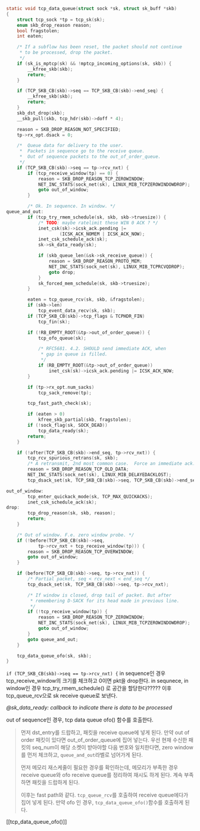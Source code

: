 
```c
static void tcp_data_queue(struct sock *sk, struct sk_buff *skb)
{
	struct tcp_sock *tp = tcp_sk(sk);
	enum skb_drop_reason reason;
	bool fragstolen;
	int eaten;

	/* If a subflow has been reset, the packet should not continue
	 * to be processed, drop the packet.
	 */
	if (sk_is_mptcp(sk) && !mptcp_incoming_options(sk, skb)) {
		__kfree_skb(skb);
		return;
	}

	if (TCP_SKB_CB(skb)->seq == TCP_SKB_CB(skb)->end_seq) {
		__kfree_skb(skb);
		return;
	}
	skb_dst_drop(skb);
	__skb_pull(skb, tcp_hdr(skb)->doff * 4);

	reason = SKB_DROP_REASON_NOT_SPECIFIED;
	tp->rx_opt.dsack = 0;

	/*  Queue data for delivery to the user.
	 *  Packets in sequence go to the receive queue.
	 *  Out of sequence packets to the out_of_order_queue.
	 */
	if (TCP_SKB_CB(skb)->seq == tp->rcv_nxt) {
		if (tcp_receive_window(tp) == 0) {
			reason = SKB_DROP_REASON_TCP_ZEROWINDOW;
			NET_INC_STATS(sock_net(sk), LINUX_MIB_TCPZEROWINDOWDROP);
			goto out_of_window;
		}

		/* Ok. In sequence. In window. */
queue_and_out:
		if (tcp_try_rmem_schedule(sk, skb, skb->truesize)) {
			/* TODO: maybe ratelimit these WIN 0 ACK ? */
			inet_csk(sk)->icsk_ack.pending |=
					(ICSK_ACK_NOMEM | ICSK_ACK_NOW);
			inet_csk_schedule_ack(sk);
			sk->sk_data_ready(sk);

			if (skb_queue_len(&sk->sk_receive_queue)) {
				reason = SKB_DROP_REASON_PROTO_MEM;
				NET_INC_STATS(sock_net(sk), LINUX_MIB_TCPRCVQDROP);
				goto drop;
			}
			sk_forced_mem_schedule(sk, skb->truesize);
		}

		eaten = tcp_queue_rcv(sk, skb, &fragstolen);
		if (skb->len)
			tcp_event_data_recv(sk, skb);
		if (TCP_SKB_CB(skb)->tcp_flags & TCPHDR_FIN)
			tcp_fin(sk);

		if (!RB_EMPTY_ROOT(&tp->out_of_order_queue)) {
			tcp_ofo_queue(sk);

			/* RFC5681. 4.2. SHOULD send immediate ACK, when
			 * gap in queue is filled.
			 */
			if (RB_EMPTY_ROOT(&tp->out_of_order_queue))
				inet_csk(sk)->icsk_ack.pending |= ICSK_ACK_NOW;
		}

		if (tp->rx_opt.num_sacks)
			tcp_sack_remove(tp);

		tcp_fast_path_check(sk);

		if (eaten > 0)
			kfree_skb_partial(skb, fragstolen);
		if (!sock_flag(sk, SOCK_DEAD))
			tcp_data_ready(sk);
		return;
	}

	if (!after(TCP_SKB_CB(skb)->end_seq, tp->rcv_nxt)) {
		tcp_rcv_spurious_retrans(sk, skb);
		/* A retransmit, 2nd most common case.  Force an immediate ack. */
		reason = SKB_DROP_REASON_TCP_OLD_DATA;
		NET_INC_STATS(sock_net(sk), LINUX_MIB_DELAYEDACKLOST);
		tcp_dsack_set(sk, TCP_SKB_CB(skb)->seq, TCP_SKB_CB(skb)->end_seq);

out_of_window:
		tcp_enter_quickack_mode(sk, TCP_MAX_QUICKACKS);
		inet_csk_schedule_ack(sk);
drop:
		tcp_drop_reason(sk, skb, reason);
		return;
	}

	/* Out of window. F.e. zero window probe. */
	if (!before(TCP_SKB_CB(skb)->seq,
		    tp->rcv_nxt + tcp_receive_window(tp))) {
		reason = SKB_DROP_REASON_TCP_OVERWINDOW;
		goto out_of_window;
	}

	if (before(TCP_SKB_CB(skb)->seq, tp->rcv_nxt)) {
		/* Partial packet, seq < rcv_next < end_seq */
		tcp_dsack_set(sk, TCP_SKB_CB(skb)->seq, tp->rcv_nxt);

		/* If window is closed, drop tail of packet. But after
		 * remembering D-SACK for its head made in previous line.
		 */
		if (!tcp_receive_window(tp)) {
			reason = SKB_DROP_REASON_TCP_ZEROWINDOW;
			NET_INC_STATS(sock_net(sk), LINUX_MIB_TCPZEROWINDOWDROP);
			goto out_of_window;
		}
		goto queue_and_out;
	}

	tcp_data_queue_ofo(sk, skb);
}
```

`if (TCP_SKB_CB(skb)->seq == tp->rcv_nxt) {` in sequence인 경우
tcp_receive_window의 크기를 체크하고 0이면 pkt을 drop한다.
in sequnece, in window인 경우 tcp_try_rmem_schedule() 로 공간을 할당한다?????
이후 tcp_queue_rcv으로 sk receive queue로 보낸다.

_@sk_data_ready: callback to indicate there is data to be processed_

out of sequence인 경우,  tcp data queue ofo() 함수를 호출한다.

>먼저 dst_entry를 드랍하고, 패킷을 receive queue에 넣게 된다. 만약 out of order 패킷이 있다면 out_of_order_queue에 집어 넣는다.
>우선 현재 수신한 패킷의 seq_num이 해당 소켓이 받아야할 다음 번호와 일치한다면, zero window를 먼저 체크하고, `queue_and_out`라벨로 넘어가게 된다.
>
>먼저 메모리 재스케줄이 필요한 경우를 확인하는데, 메모리가 부족한 경우 receive queue와 ofo receive queue를 정리하여 재시도 하게 된다. 계속 부족하면 패킷을 드랍하게 된다.
>
>이후는 fast path와 같다. `tcp_queue_rcv`를 호출하여 receive queue에다가 집어 넣게 된다.
>만약 ofo 인 경우, `tcp_data_queue_ofo()`함수를 호출하게 된다.

[[tcp_data_queue_ofo()]]